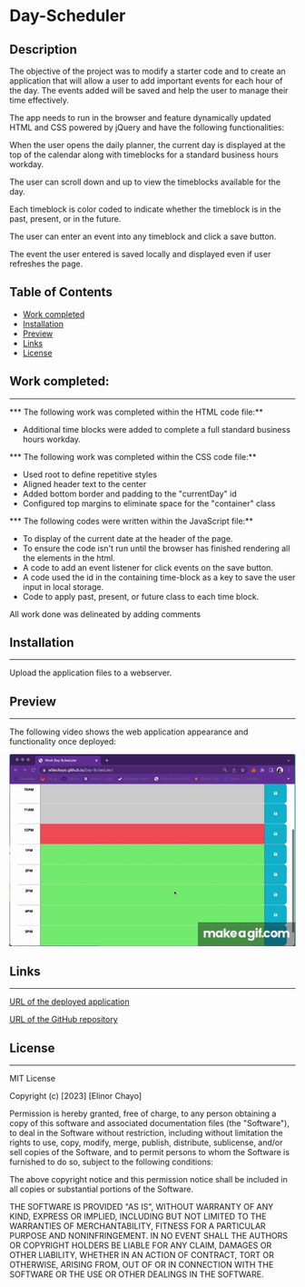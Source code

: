 # Day-Scheduler

## Description 


The objective of the project was to modify a starter code and to create an application that will allow a user to add important events for each hour of the day. The events added will be saved and help the user to manage their time effectively.

The app needs to run in the browser and feature dynamically updated HTML and CSS powered by jQuery and have the following functionalities:

When the user opens the daily planner, the current day is displayed at the top of the calendar along with timeblocks for a standard business hours workday.

The user can scroll down and up to view the timeblocks available for the day.

Each timeblock is color coded to indicate whether the timeblock is in the past, present, or in the future.

The user can enter an event into any timeblock and click a save button.

The event the user entered is saved locally and displayed even if user refreshes the page. 




## Table of Contents
* [Work completed](#work-completed)
* [Installation](#installation)
* [Preview](#preview)
* [Links](#links)
* [License](#license)

## Work completed:
<hr>

*** The following work was completed within the HTML code file:**

* Additional time blocks were added to complete a full standard business hours workday.


*** The following work was completed within the CSS code file:**
* Used root to define repetitive styles
* Aligned header text to the center
* Added bottom border and padding to the "currentDay" id
* Configured top margins to eliminate space for the "container" class

*** The following codes were written within the JavaScript file:**

* To display of the current date at the header of the page.
* To ensure the code isn't run until the browser has finished rendering all the elements in the html.
* A code to add an event listener for click events on the save button.
* A code used the id in the containing time-block as a key to save the user input in local storage.
* Code to apply past, present, or future class to each time block. 

All work done was delineated by adding comments

## Installation
<hr>

Upload the application files to a webserver.
 

## Preview
<hr>

The following video shows the web application appearance and functionality once deployed:


![initial disply](/Assets/day_scheduler_app.gif)




## Links
<hr>

[URL of the deployed application](https://elliechayo.github.io/Day-Scheduler/)

[URL of the GitHub repository](https://github.com/elliechayo/Day-Scheduler)

## License
<hr>

MIT License

Copyright (c) [2023] [Elinor Chayo]

Permission is hereby granted, free of charge, to any person obtaining a copy
of this software and associated documentation files (the "Software"), to deal in the Software without restriction, including without limitation the rights to use, copy, modify, merge, publish, distribute, sublicense, and/or sell copies of the Software, and to permit persons to whom the Software is furnished to do so, subject to the following conditions:

The above copyright notice and this permission notice shall be included in all copies or substantial portions of the Software.

THE SOFTWARE IS PROVIDED "AS IS", WITHOUT WARRANTY OF ANY KIND, EXPRESS OR
IMPLIED, INCLUDING BUT NOT LIMITED TO THE WARRANTIES OF MERCHANTABILITY,
FITNESS FOR A PARTICULAR PURPOSE AND NONINFRINGEMENT. IN NO EVENT SHALL THE
AUTHORS OR COPYRIGHT HOLDERS BE LIABLE FOR ANY CLAIM, DAMAGES OR OTHER
LIABILITY, WHETHER IN AN ACTION OF CONTRACT, TORT OR OTHERWISE, ARISING FROM, OUT OF OR IN CONNECTION WITH THE SOFTWARE OR THE USE OR OTHER DEALINGS IN THE SOFTWARE.